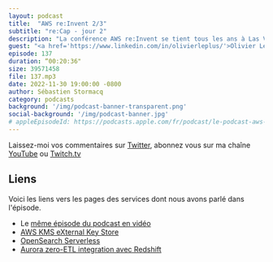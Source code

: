 ```yaml
---
layout: podcast
title:  "AWS re:Invent 2/3"
subtitle: "re:Cap - jour 2"
description: "La conférence AWS re:Invent se tient tous les ans à Las Vegas. Cette année plus de 50000 clients et partenaires sont réunis pour apprendre et échanger leurs expériences dans le cloud AWS. Dans ce podcast, je reviens avec mes invités sur les principales annonces faites pendant les trois premières journées de conférence. On y parle de eXternal Key Store (XKS), de OpenSearch en serverless et d'une solution no-code pour de l'ETL."
guest: "<a href='https://www.linkedin.com/in/olivierleplus/'>Olivier Leplus</a>, Developer Advocate, AWS ; <a href='https://www.linkedin.com/in/j%C3%A9r%C3%A9mie-rodon-b6656290/'>Jérémie Rodon</a>, Cloud Architect Devoteam / Revolve et <a href='https://www.linkedin.com/in/arnaudj/'>Arnaud Jean</a>, Solution Architect, AWS"
episode: 137
duration: “00:20:36"
size: 39571458
file: 137.mp3
date: 2022-11-30 19:00:00 -0800
author: Sébastien Stormacq
category: podcasts
background: '/img/podcast-banner-transparent.png'
social-background: '/img/podcast-banner.jpg'
# appleEpisodeId: https://podcasts.apple.com/fr/podcast/le-podcast-aws-en-français/id1452118442
---
```


Laissez-moi vos commentaires sur [Twitter](https://twitter.com/sebsto), abonnez vous sur ma chaîne [YouTube](https://www.youtube.com/sebsto) ou [Twitch.tv](https://www.twitch.tv/sebAWS)

## Liens

Voici les liens vers les pages des services dont nous avons parlé dans l'épisode.

- Le [même épisode du podcast en vidéo](https://www.youtube.com/watch?v=eG1IawjyYVA)
- [AWS KMS eXternal Key Store](https://aws.amazon.com/blogs/aws/announcing-aws-kms-external-key-store-xks/)
- [OpenSearch Serverless](https://aws.amazon.com/blogs/aws/preview-amazon-opensearch-serverless-run-search-and-analytics-workloads-without-managing-clusters/)
- [Aurora zero-ETL integration avec Redshift](https://aws.amazon.com/about-aws/whats-new/2022/11/amazon-aurora-zero-etl-integration-redshift/)